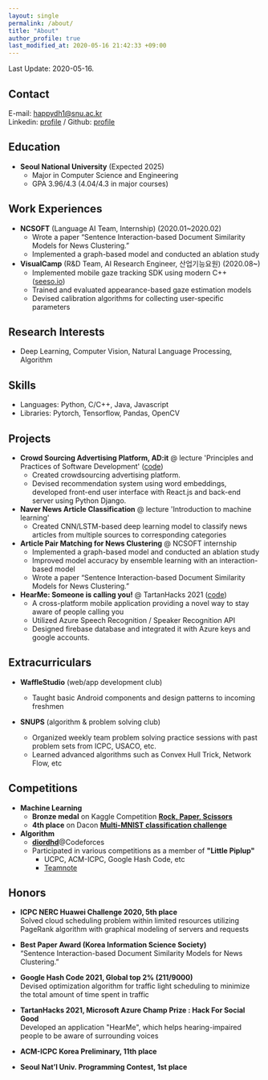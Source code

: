 ```yaml
---
layout: single
permalink: /about/
title: "About"
author_profile: true
last_modified_at: 2020-05-16 21:42:33 +09:00
--- 
```

Last Update: 2020-05-16.
## Contact
E-mail: happydh1@snu.ac.kr  
Linkedin: [profile](https://www.linkedin.com/in/donghyun-son-5b86501b4/)  / Github: [profile](http://github.com/DHdroid)

## Education
- **Seoul National University** (Expected 2025)
  - Major in Computer Science and Engineering
  - GPA 3.96/4.3 (4.04/4.3 in major courses)

## Work Experiences
- **NCSOFT** (Language AI Team, Internship) (2020.01~2020.02)
  - Wrote a paper “Sentence Interaction-based Document Similarity Models for News Clustering.” 
  - Implemented a graph-based model and conducted an ablation study
- **VisualCamp** (R&D Team, AI Research Engineer, 산업기능요원) (2020.08~)
  - Implemented mobile gaze tracking SDK using modern C++ ([seeso.io](https://seeso.io/))
  - Trained and evaluated appearance-based gaze estimation models
  - Devised calibration algorithms for collecting user-specific parameters
  
## Research Interests
- Deep Learning, Computer Vision, Natural Language Processing, Algorithm

## Skills
- Languages: Python, C/C++, Java, Javascript
- Libraries: Pytorch, Tensorflow, Pandas, OpenCV


## Projects
- **Crowd Sourcing Advertising Platform, AD:it** @ lecture 'Principles and Practices of Software Development' ([code](https://github.com/swsnu/swpp2019-team21))
  - Created crowdsourcing advertising platform.
  - Devised recommendation system using word embeddings, developed front-end user interface with React.js and back-end server using Python Django.
- **Naver News Article Classification** @ lecture 'Introduction to machine learning'
  - Created CNN/LSTM-based deep learning model to classify news articles from multiple sources to corresponding categories
- **Article Pair Matching for News Clustering** @ NCSOFT internship 
  - Implemented a graph-based model and conducted an ablation study
  - Improved model accuracy by ensemble learning with an interaction-based model
  - Wrote a paper “Sentence Interaction-based Document Similarity Models for News Clustering.”
- **HearMe: Someone is calling you!** @ TartanHacks 2021 ([code](https://github.com/DHdroid/HearMe))
  - A cross-platform mobile application providing a novel way to stay aware of people calling you
  - Utilized Azure Speech Recognition / Speaker Recognition API
  - Designed firebase database and integrated it with Azure keys and google accounts.

## Extracurriculars
- **WaffleStudio** (web/app development club)
  - Taught basic Android components and design patterns to incoming freshmen

- **SNUPS** (algorithm & problem solving club)  
  - Organized weekly team problem solving practice sessions with past problem sets from ICPC, USACO, etc. 
  - Learned advanced algorithms such as Convex Hull Trick, Network Flow, etc

## Competitions
- **Machine Learning**
  - **Bronze medal** on Kaggle Competition [**Rock, Paper, Scissors**](https://www.kaggle.com/c/rock-paper-scissors)
  - **4th place** on Dacon [**Multi-MNIST classification challenge**](https://dacon.io/competitions/official/235697/overview/description)
- **Algorithm**
  - [**diordhd**](http://codeforces.com/profile/diordhd)@Codeforces
  - Participated in various competitions as a member of **"Little Piplup"**
    - UCPC, ACM-ICPC, Google Hash Code, etc
    - [Teamnote](https://github.com/gratus907/Little_Piplup)


## Honors
- **ICPC NERC Huawei Challenge 2020, 5th place**  
Solved cloud scheduling problem within limited resources utilizing PageRank algorithm with graphical modeling of servers and requests

- **Best Paper Award (Korea Information Science Society)**  
“Sentence Interaction-based Document Similarity Models for News Clustering.”  

- **Google Hash Code 2021, Global top 2% (211/9000)**  
Devised optimization algorithm for traffic light scheduling to minimize the total amount of time spent in traffic

- **TartanHacks 2021, Microsoft Azure Champ Prize : Hack For Social Good**  
Developed an application "HearMe", which helps hearing-impaired people to be aware of surrounding voices 

- **ACM-ICPC Korea Preliminary, 11th place**

- **Seoul Nat’l Univ. Programming Contest, 1st place**